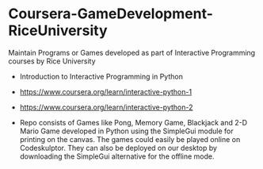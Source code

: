 # Coursera-GameDevelopment-RiceUniversity
Maintain Programs or Games developed as part of Interactive Programming courses by Rice University

* Introduction to Interactive Programming in Python 
* https://www.coursera.org/learn/interactive-python-1
* https://www.coursera.org/learn/interactive-python-2


* Repo consists of Games like Pong, Memory Game, Blackjack and 2-D Mario Game developed in Python using the SimpleGui module for printing on the canvas. The games could easily be played online on Codeskulptor. They can also be deployed on our desktop by downloading the SimpleGui alternative for the offline mode.
